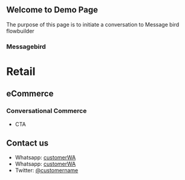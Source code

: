## Welcome to Demo Page

The purpose of this page is to initiate a conversation to Message bird flowbuilder

### Messagebird


# Retail 
## eCommerce
### Conversational Commerce

- CTA

## Contact us

- Whatsapp: [customerWA](https://wa.me/919819314600?text=I'm%20want%20to%20know%20more%20details%20about%20this%20bike)
- Whatsapp: [customerWA](https://wa.me/919819314600?text=I'm%20interested%20in%20your%20car%20for%20sale)
- Twitter: [@customername](https://twitter.com/customername)

<script>  var MessageBirdChatWidgetSettings = {     widgetId: '3c3f8dff-1dca-4123-8c01-4e3dc08a75a3',     initializeOnLoad: true,   };  !function(){"use strict";if(Boolean(document.getElementById("live-chat-widget-script")))console.error("MessageBirdChatWidget: Snippet loaded twice on page");else{var e,t;window.MessageBirdChatWidget={},window.MessageBirdChatWidget.queue=[];for(var i=["init","setConfig","toggleChat","identify","hide","on","shutdown"],n=function(){var e=i[d];window.MessageBirdChatWidget[e]=function(){for(var t=arguments.length,i=new Array(t),n=0;n<t;n++)i[n]=arguments[n];window.MessageBirdChatWidget.queue.push([[e,i]])}},d=0;d<i.length;d++)n();var a=(null===(e=window)||void 0===e||null===(t=e.MessageBirdChatWidgetSettings)||void 0===t?void 0:t.widgetId)||"",o=function(){var e,t=document.createElement("script");t.type="text/javascript",t.src="https://livechat.messagebird.com/bootstrap.js?widgetId=".concat(a),t.async=!0,t.id="live-chat-widget-script";var i=document.getElementsByTagName("script")[0];null==i||null===(e=i.parentNode)||void 0===e||e.insertBefore(t,i)};"complete"===document.readyState?o():window.attachEvent?window.attachEvent("onload",o):window.addEventListener("load",o,!1)}}();</script>
